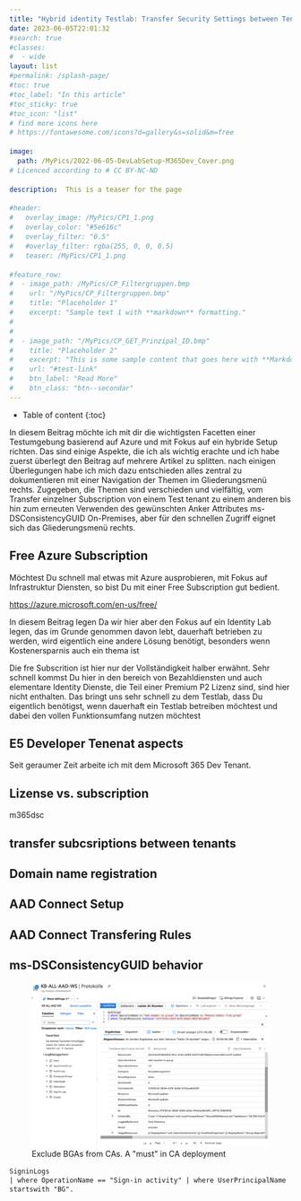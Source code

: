 ```yaml
---
title: "Hybrid identity Testlab: Transfer Security Settings between Tenants (Part #4)"
date: 2023-06-05T22:01:32
#search: true
#classes:
#  - wide
layout: list
#permalink: /splash-page/
#toc: true
#toc_label: "In this article"
#toc_sticky: true
#toc_icon: "list"
# find more icons here
# https://fontawesome.com/icons?d=gallery&s=solid&m=free

image:
  path: /MyPics/2022-06-05-DevLabSetup-M365Dev_Cover.png
# Licenced according to # CC BY-NC-ND

description:  This is a teaser for the page

#header:
#   overlay_image: /MyPics/CP1_1.png
#   overlay_color: "#5e616c"
#   overlay_filter: "0.5"
#   #overlay_filter: rgba(255, 0, 0, 0.5)
#   teaser: /MyPics/CP1_1.png
   
#feature_row:
#  - image_path: /MyPics/CP_Filtergruppen.bmp
#    url: "/MyPics/CP_Filtergruppen.bmp"
#    title: "Placeholder 1"
#    excerpt: "Sample text 1 with **markdown** formatting."
#
#
#  - image_path: "/MyPics/CP_GET_Prinzipal_ID.bmp"
#    title: "Placeholder 2"
#    excerpt: "This is some sample content that goes here with **Markdown** formatting."
#    url: "#test-link"
#    btn_label: "Read More"
#    btn_class: "btn--secondar"
---
```


* Table of content
{:toc}

In diesem Beitrag möchte ich mit dir die wichtigsten Facetten einer Testumgebung basierend auf Azure und mit Fokus auf ein hybride Setup richten. Das sind einige Aspekte, die ich als wichtig erachte und ich habe zuerst überlegt den Beitrag auf mehrere Artikel zu splitten. nach einigen Überlegungen habe ich mich dazu entschieden alles zentral zu dokumentieren mit einer Navigation der Themen im Gliederungsmenü rechts. Zugegeben, die Themen sind verschieden und vielfältig, vom Transfer einzelner Subscription von einem Test tenant zu einem anderen bis hin zum erneuten Verwenden des gewünschten Anker Attributes ms-DSConsistencyGUID On-Premises, aber für den schnellen Zugriff eignet sich das Gliederungsmenü rechts.

## Free Azure Subscription
Möchtest Du schnell mal etwas mit Azure ausprobieren, mit Fokus auf Infrastruktur Diensten, so bist Du mit einer Free Subscription gut bedient.

https://azure.microsoft.com/en-us/free/

In diesem Beitrag legen Da wir hier aber den Fokus auf ein Identity Lab legen, das im Grunde genommen davon lebt, dauerhaft betrieben zu werden, wird eigentlich eine andere Lösung benötigt, besonders wenn Kostenersparnis auch ein thema ist

Die fre Subscrition ist hier nur der Vollständigkeit halber erwähnt. Sehr schnell kommst Du hier in den bereich von Bezahldiensten und auch elementare Identity Dienste, die Teil einer Premium P2 Lizenz sind, sind hier nicht enthalten. Das bringt uns sehr schnell zu dem Testlab, dass Du eigentlich benötigst, wenn dauerhaft ein Testlab betreiben möchtest und dabei den vollen Funktionsumfang nutzen möchtest

## E5 Developer Tenenat aspects

Seit geraumer Zeit arbeite ich mit dem Microsoft 365 Dev Tenant. 

## Lizense vs. subscription
m365dsc
## transfer subcsriptions between tenants

## Domain name registration

## AAD Connect Setup

## AAD Connect Transfering Rules

## ms-DSConsistencyGUID behavior




<figure class="medium">
  <a href="/MyPics/2021-01-22-ZeroTrust Monitoring_I.png"><img src="/MyPics/2021-01-22-ZeroTrust Monitoring_I.png"></a>
  <figcaption>Exclude BGAs from CAs. A "must" in CA deployment</figcaption>
</figure>


```posh
SigninLogs
| where OperationName == "Sign-in activity" | where UserPrincipalName startswith "BG". 
```

